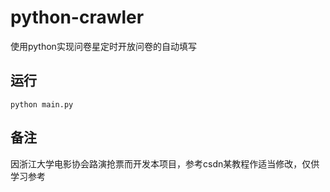 # python-crawler
使用python实现问卷星定时开放问卷的自动填写

## 运行
```
python main.py
```
## 备注
因浙江大学电影协会路演抢票而开发本项目，参考csdn某教程作适当修改，仅供学习参考
